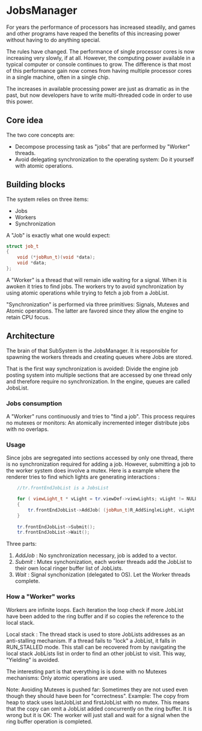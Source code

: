 # JobsManager

For years the performance of processors has increased steadily, and games and other programs have reaped the benefits of this increasing power without having
to do anything special.

The rules have changed. The performance of single processor cores is now increasing very slowly, if at all. However, the computing power available in a typical computer or console continues to grow. The difference is that most of this performance gain now comes from having multiple processor cores in a single machine, often in a single chip.

The increases in available processing power are just as dramatic as in the past, but now developers have to write multi-threaded code in order to use this power.

## Core idea

The two core concepts are:

- Decompose processing task as "jobs" that are performed by "Worker" threads.
- Avoid delegating synchronization to the operating system: Do it yourself with atomic operations.

## Building blocks

The system relies on three items:

- Jobs
- Workers
- Synchronization

A "Job" is exactly what one would expect:

```cpp
struct job_t
{
    void (*jobRun_t)(void *data);
    void *data;
};
```

A "Worker" is a thread that will remain idle waiting for a signal. When it is awoken it tries to find jobs. The workers try to avoid synchronization by using atomic operations while trying to fetch a job from a JobList.

"Synchronization" is performed via three primitives: Signals, Mutexes and Atomic operations. The latter are favored since they allow the engine to retain CPU focus. 

## Architecture

The brain of that SubSystem is the JobsManager. It is responsible for spawning the workers threads and creating queues where Jobs are stored.

That is the first way synchronization is avoided: Divide the engine job posting system into multiple sections that are accessed by one thread only and therefore require no synchronization. In the engine, queues are called JobsList.

### Jobs consumption

A "Worker" runs continuously and tries to "find a job". This process requires no mutexes or monitors: An atomically incremented integer distribute jobs with no overlaps.

### Usage

Since jobs are segregated into sections accessed by only one thread, there is no synchronization required for adding a job. However, submitting a job to the worker system does involve a mutex. Here is a example where the renderer tries to find which lights are generating interactions :

```cpp
    //tr.frontEndJobList is a JobsList

    for ( viewLight_t * vLight = tr.viewDef->viewLights; vLight != NULL; vLight = vLight->next )
    {
        tr.frontEndJobList->AddJob( (jobRun_t)R_AddSingleLight, vLight );
    }
    
    tr.frontEndJobList->Submit();
    tr.frontEndJobList->Wait();
```
 
Three parts:

1. *AddJob* : No synchronization necessary, job is added to a vector.
2. *Submit* : Mutex synchonization, each worker threads add the JobList to their own local ringer buffer list of JobLists.
3. *Wait*   : Signal synchonization (delegated to OS). Let the Worker threads complete.

### How a "Worker" works

Workers are infinite loops. Each iteration the loop check if more JobList have been added to the ring buffer and if so copies the reference to the local stack.

Local stack : The thread stack is used to store JobLists addresses as an anti-stalling mechanism. If a thread fails to "lock" a JobList, it falls in RUN_STALLED mode. This stall can be recovered from by navigating the local stack JobLists list in order to find an other jobList to visit. This way, "Yielding" is avoided.

The interesting part is that everything is is done with no Mutexes mechanisms: Only atomic operations are used.

Note: Avoiding Mutexes is pushed far: Sometimes they are not used even though they should have been for "correctness". Example: The copy from heap to stack uses lastJobList and firstJobList with no mutex. This means that the copy can omit a JobList added concurrently on the ring buffer. It is wrong but it is OK: The worker will just stall and wait for a signal when the ring buffer operation is completed.

